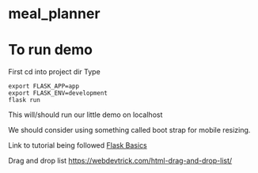 # meal_planner

# To run demo
First cd into project dir
Type
```
export FLASK_APP=app
export FLASK_ENV=development
flask run
```

This will/should run our little demo on localhost 

We should consider using something called boot strap for mobile resizing. 

Link to tutorial being followed
[Flask Basics](https://www.digitalocean.com/community/tutorials/how-to-make-a-web-application-using-flask-in-python-3)

Drag and drop list
https://webdevtrick.com/html-drag-and-drop-list/
